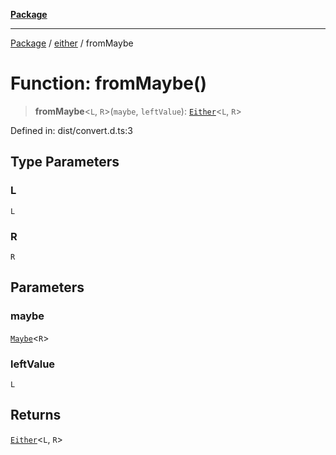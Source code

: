 [**Package**](../../README.md)

***

[Package](../../modules.md) / [either](../README.md) / fromMaybe

# Function: fromMaybe()

> **fromMaybe**\<`L`, `R`\>(`maybe`, `leftValue`): [`Either`](../type-aliases/Either.md)\<`L`, `R`\>

Defined in: dist/convert.d.ts:3

## Type Parameters

### L

`L`

### R

`R`

## Parameters

### maybe

[`Maybe`](../../maybe/type-aliases/Maybe.md)\<`R`\>

### leftValue

`L`

## Returns

[`Either`](../type-aliases/Either.md)\<`L`, `R`\>
